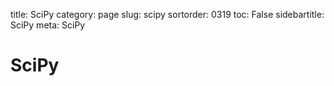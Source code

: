title: SciPy
category: page
slug: scipy
sortorder: 0319
toc: False
sidebartitle: SciPy
meta: SciPy


# SciPy

